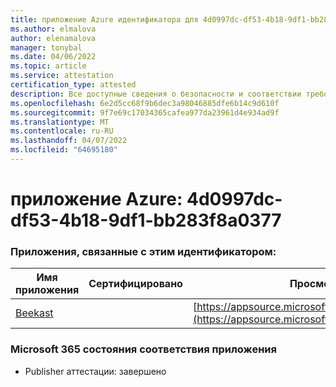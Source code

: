 ```yaml
---
title: приложение Azure идентификатора для 4d0997dc-df53-4b18-9df1-bb283f8a0377
ms.author: elmalova
author: elenamalova
manager: tonybal
ms.date: 04/06/2022
ms.topic: article
ms.service: attestation
certification_type: attested
description: Все доступные сведения о безопасности и соответствии требованиям для 4d0997dc-df53-4b18-9df1-bb283f8a0377.
ms.openlocfilehash: 6e2d5cc68f9b6dec3a98046885dfe6b14c9d610f
ms.sourcegitcommit: 9f7e69c17034365cafea977da23961d4e934ad9f
ms.translationtype: MT
ms.contentlocale: ru-RU
ms.lasthandoff: 04/07/2022
ms.locfileid: "64695180"
---
```

# <a name="azure-app-id-4d0997dc-df53-4b18-9df1-bb283f8a0377"></a>приложение Azure: 4d0997dc-df53-4b18-9df1-bb283f8a0377


### <a name="apps-associated-with-this-id"></a>Приложения, связанные с этим идентификатором:
| **Имя приложения** | **Сертифицировано** | **Просмотр в AppSource** |
|--------------|---------------|-----------------------|
| [Beekast](../forward/WA200001447.md) |  | [https://appsource.microsoft.com/product/office/WA200001447](https://appsource.microsoft.com/product/office/WA200001447) |

### <a name="microsoft-365-app-compliance-status"></a>Microsoft 365 состояния соответствия приложения
- Publisher аттестации: завершено
